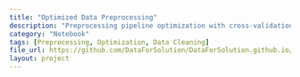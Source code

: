 ```yaml
---
title: "Optimized Data Preprocessing"
description: "Preprocessing pipeline optimization with cross-validation."
category: "Notebook"
tags: [Preprocessing, Optimization, Data Cleaning]
file_url: https://github.com/DataForSolution/DataForSolution.github.io/blob/main/projects/demo_optim_data_preproc.ipynb
layout: project
---
```

